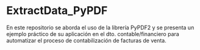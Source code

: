 # ExtractData_PyPDF
En este repositorio se aborda el uso de la librería PyPDF2 y se presenta un ejemplo práctico de su aplicación en el dto. contable/financiero para automatizar el proceso de contabilización de facturas de venta.
